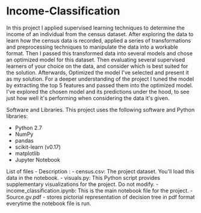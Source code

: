 # Income-Classification
In this project I applied supervised learning techniques to determine the income of an individual from the census dataset. 
After exploring the data to learn how the census data is recorded, applied a series of transformations and preprocessing techniques to manipulate the data into a workable format. 
Then I passed this transformed data into several models and chose an optimized model for this dataset. 
Then evaluating several supervised learners of your choice on the data, and consider which is best suited for the solution. 
Afterwards, Optimized the model I've selected and present it as my solution. 
For a deeper understanding of the project I tuned the model by extracting the top 5 features and passed them into the optimized model. I've explored the chosen model and its predictions under the hood, to see just how well it's performing when considering the data it's given.

Software and Libraries. This project uses the following software and Python libraries:
  - Python 2.7
  - NumPy
  - pandas
  - scikit-learn (v0.17)
  - matplotlib
  - Jupyter Notebook
  
  
 List of files - Description : 
    - census.csv: The project dataset. You'll load this data in the notebook.
    - visuals.py: This Python script provides supplementary visualizations for the project. Do not modify.
    - income_classification.ipynb: This is the main notebook file for the project.
    - Source.gv.pdf - stores pictorial representation of decision tree in pdf format everytime the notebook file is run.
  
